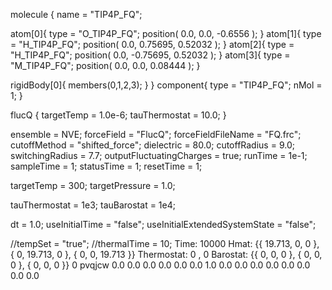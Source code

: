 <OpenMD version=1>
  <MetaData>

molecule {
  name = "TIP4P_FQ";

  atom[0]{
    type = "O_TIP4P_FQ";
    position( 0.0, 0.0, -0.6556 );
  }
  atom[1]{
    type = "H_TIP4P_FQ";
    position( 0.0, 0.75695, 0.52032 );
  }
  atom[2]{
    type = "H_TIP4P_FQ";
    position( 0.0, -0.75695, 0.52032 );
  }
  atom[3]{
    type = "M_TIP4P_FQ";
    position( 0.0, 0.0, 0.08444 );
  }

  rigidBody[0]{
    members(0,1,2,3);
  }
}
component{
  type = "TIP4P_FQ";
  nMol = 1;
}

flucQ {
 targetTemp = 1.0e-6;
 tauThermostat = 10.0;
}

ensemble = NVE;
forceField = "FlucQ";
forceFieldFileName = "FQ.frc";
cutoffMethod = "shifted_force";
dielectric = 80.0;
cutoffRadius = 9.0;
switchingRadius = 7.7;
outputFluctuatingCharges = true;
runTime = 1e-1;
sampleTime = 1;
statusTime = 1;
resetTime = 1;

targetTemp = 300;
targetPressure = 1.0;

tauThermostat = 1e3;
tauBarostat = 1e4;


dt = 1.0;
useInitialTime = "false";
useInitialExtendedSystemState = "false";

//tempSet = "true";
//thermalTime = 10;
  </MetaData>
  <Snapshot>
    <FrameData>
        Time: 10000
        Hmat: {{ 19.713, 0, 0 }, { 0, 19.713, 0 }, { 0, 0, 19.713 }}
  Thermostat: 0 , 0
    Barostat: {{ 0, 0, 0 }, { 0, 0, 0 }, { 0, 0, 0 }}
    </FrameData>
    <StuntDoubles>
         0  pvqjcw        0.0 0.0 0.0   0.0 0.0 0.0  1.0 0.0 0.0 0.0  0.0 0.0 0.0   0.0 0.0
    </StuntDoubles>
  </Snapshot>
</OpenMD>
